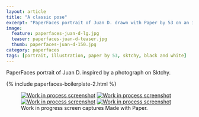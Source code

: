```yaml
---
layout: article
title: "A classic pose"
excerpt: "PaperFaces portrait of Juan D. drawn with Paper by 53 on an iPad."
image: 
  feature: paperfaces-juan-d-lg.jpg
  teaser: paperfaces-juan-d-teaser.jpg
  thumb: paperfaces-juan-d-150.jpg
category: paperfaces
tags: [portrait, illustration, paper by 53, sktchy, black and white]
---
```


PaperFaces portrait of Juan D. inspired by a photograph on Sktchy.

{% include paperfaces-boilerplate-2.html %}

<figure class="third">
  <a href="{{ site.url }}/images/paperfaces-juan-d-process-1-lg.jpg"><img src="{{ site.url }}/images/paperfaces-juan-d-process-1-600.jpg" alt="Work in process screenshot"></a>
  <a href="{{ site.url }}/images/paperfaces-juan-d-process-2-lg.jpg"><img src="{{ site.url }}/images/paperfaces-juan-d-process-2-600.jpg" alt="Work in process screenshot"></a>
  <a href="{{ site.url }}/images/paperfaces-juan-d-process-3-lg.jpg"><img src="{{ site.url }}/images/paperfaces-juan-d-process-3-600.jpg" alt="Work in process screenshot"></a>
  <a href="{{ site.url }}/images/paperfaces-juan-d-process-4-lg.jpg"><img src="{{ site.url }}/images/paperfaces-juan-d-process-4-600.jpg" alt="Work in process screenshot"></a>
  <figcaption>Work in progress screen captures Made with Paper.</figcaption>
</figure>